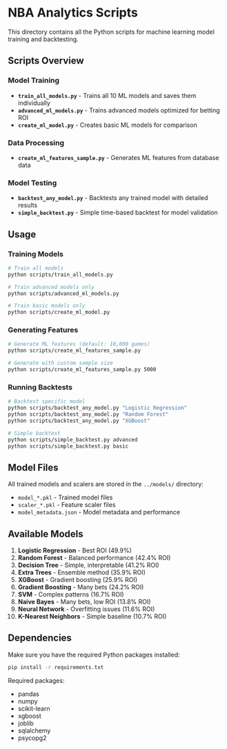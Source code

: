 # NBA Analytics Scripts

This directory contains all the Python scripts for machine learning model training and backtesting.

## Scripts Overview

### Model Training
- **`train_all_models.py`** - Trains all 10 ML models and saves them individually
- **`advanced_ml_models.py`** - Trains advanced models optimized for betting ROI
- **`create_ml_model.py`** - Creates basic ML models for comparison

### Data Processing
- **`create_ml_features_sample.py`** - Generates ML features from database data

### Model Testing
- **`backtest_any_model.py`** - Backtests any trained model with detailed results
- **`simple_backtest.py`** - Simple time-based backtest for model validation

## Usage

### Training Models
```bash
# Train all models
python scripts/train_all_models.py

# Train advanced models only
python scripts/advanced_ml_models.py

# Train basic models only
python scripts/create_ml_model.py
```

### Generating Features
```bash
# Generate ML features (default: 10,000 games)
python scripts/create_ml_features_sample.py

# Generate with custom sample size
python scripts/create_ml_features_sample.py 5000
```

### Running Backtests
```bash
# Backtest specific model
python scripts/backtest_any_model.py "Logistic Regression"
python scripts/backtest_any_model.py "Random Forest"
python scripts/backtest_any_model.py "XGBoost"

# Simple backtest
python scripts/simple_backtest.py advanced
python scripts/simple_backtest.py basic
```

## Model Files

All trained models and scalers are stored in the `../models/` directory:
- `model_*.pkl` - Trained model files
- `scaler_*.pkl` - Feature scaler files
- `model_metadata.json` - Model metadata and performance

## Available Models

1. **Logistic Regression** - Best ROI (49.9%)
2. **Random Forest** - Balanced performance (42.4% ROI)
3. **Decision Tree** - Simple, interpretable (41.2% ROI)
4. **Extra Trees** - Ensemble method (35.9% ROI)
5. **XGBoost** - Gradient boosting (25.9% ROI)
6. **Gradient Boosting** - Many bets (24.2% ROI)
7. **SVM** - Complex patterns (16.7% ROI)
8. **Naive Bayes** - Many bets, low ROI (13.8% ROI)
9. **Neural Network** - Overfitting issues (11.6% ROI)
10. **K-Nearest Neighbors** - Simple baseline (10.7% ROI)

## Dependencies

Make sure you have the required Python packages installed:
```bash
pip install -r requirements.txt
```

Required packages:
- pandas
- numpy
- scikit-learn
- xgboost
- joblib
- sqlalchemy
- psycopg2
